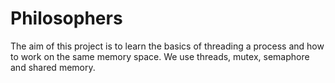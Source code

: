 # Philosophers
The aim of this project is to learn the basics of threading a process and how to
work on the same memory space. 
We use threads, mutex, semaphore and shared memory.
